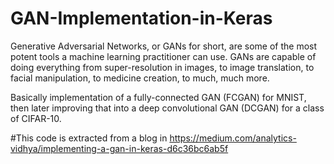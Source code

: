 # GAN-Implementation-in-Keras
Generative Adversarial Networks, or GANs for short, are some of the most potent tools a machine learning practitioner can use.
GANs are capable of doing everything from super-resolution in images, to image translation, to facial manipulation, to medicine creation, to much, much more.

Basically implementation of a fully-connected GAN (FCGAN) for MNIST, then later improving that into a deep convolutional GAN (DCGAN) for a class of CIFAR-10.


#This code is extracted from a blog in 
https://medium.com/analytics-vidhya/implementing-a-gan-in-keras-d6c36bc6ab5f
